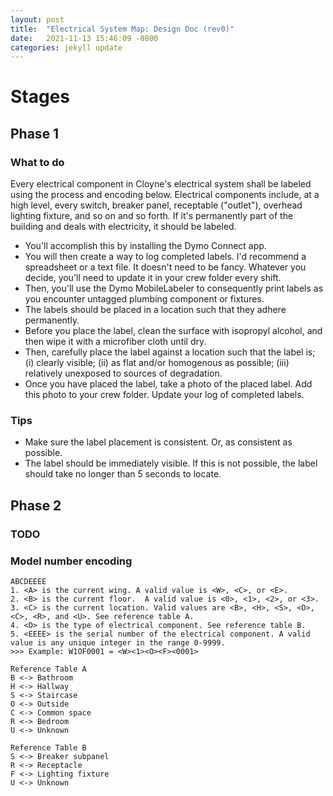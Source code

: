 ```yaml
---
layout: post
title:  "Electrical System Map: Design Doc (rev0)"
date:   2021-11-13 15:46:09 -0800
categories: jekyll update
---
```

# Stages
## Phase 1
### What to do
Every electrical component in Cloyne's electrical system shall be labeled using the process and encoding below. Electrical components include, at a high level, every switch, breaker panel, receptable ("outlet"), overhead lighting fixture, and so on and so forth. If it's permanently part of the building and deals with electricity, it should be labeled.
* You'll accomplish this by installing the Dymo Connect app. 
* You will then create a way to log completed labels. I'd recommend a spreadsheet or a text file. It doesn't need to be fancy. Whatever you decide, you'll need to update it in your crew folder every shift.
* Then, you'll use the Dymo MobileLabeler to consequently print labels as you encounter untagged plumbing component or fixtures. 
* The labels should be placed in a location such that they adhere permanently. 
* Before you place the label, clean the surface with isopropyl alcohol, and then wipe it with a microfiber cloth until dry. 
* Then, carefully place the label against a location such that the label is; (i) clearly visible; (ii) as flat and/or homogenous as possible; (iii) relatively unexposed to sources of degradation. 
* Once you have placed the label, take a photo of the placed label. Add this photo to your crew folder. Update your log of completed labels.

### Tips
* Make sure the label placement is consistent. Or, as consistent as possible.
* The label should be immediately visible. If this is not possible, the label should take no longer than 5 seconds to locate.


## Phase 2
### TODO


### Model number encoding
~~~
ABCDEEEE
1. <A> is the current wing. A valid value is <W>, <C>, or <E>.
2. <B> is the current floor.  A valid value is <0>, <1>, <2>, or <3>.
3. <C> is the current location. Valid values are <B>, <H>, <S>, <O>, <C>, <R>, and <U>. See reference table A.
4. <D> is the type of electrical component. See reference table B.
5. <EEEE> is the serial number of the electrical component. A valid value is any unique integer in the range 0-9999. 
>>> Example: W1OF0001 = <W><1><O><F><0001>

Reference Table A
B <-> Bathroom
H <-> Hallway
S <-> Staircase
O <-> Outside
C <-> Common space
R <-> Bedroom
U <-> Unknown

Reference Table B
S <-> Breaker subpanel
R <-> Receptacle
F <-> Lighting fixture
U <-> Unknown
~~~


